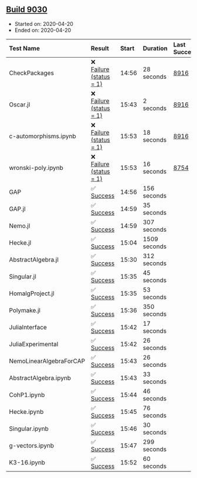 ## [Build 9030](https://oscarci.mathematik.uni-kl.de/job/oscar/9030/)

* Started on: 2020-04-20
* Ended on: 2020-04-20

| Test Name    | Result | Start | Duration | Last Success | First Failure |
|:-------------|:-------|:------|:---------|:-------------|:--------------|
| CheckPackages | ❌ [Failure (status = 1)](https://oscarci.mathematik.uni-kl.de/job/oscar/9030/artifact/logs/build-9030/CheckPackages.log) | 14:56 | 28 seconds | [8916](https://oscarci.mathematik.uni-kl.de/job/oscar/8916/) | [8920](https://oscarci.mathematik.uni-kl.de/job/oscar/8920/) |
| Oscar.jl | ❌ [Failure (status = 1)](https://oscarci.mathematik.uni-kl.de/job/oscar/9030/artifact/logs/build-9030/Oscar.jl.log) | 15:43 | 2 seconds | [8916](https://oscarci.mathematik.uni-kl.de/job/oscar/8916/) | [8920](https://oscarci.mathematik.uni-kl.de/job/oscar/8920/) |
| c-automorphisms.ipynb | ❌ [Failure (status = 1)](https://oscarci.mathematik.uni-kl.de/job/oscar/9030/artifact/logs/build-9030/c-automorphisms.ipynb.log) | 15:53 | 18 seconds | [8916](https://oscarci.mathematik.uni-kl.de/job/oscar/8916/) | [8920](https://oscarci.mathematik.uni-kl.de/job/oscar/8920/) |
| wronski-poly.ipynb | ❌ [Failure (status = 1)](https://oscarci.mathematik.uni-kl.de/job/oscar/9030/artifact/logs/build-9030/wronski-poly.ipynb.log) | 15:53 | 16 seconds | [8754](https://oscarci.mathematik.uni-kl.de/job/oscar/8754/) | [8755](https://oscarci.mathematik.uni-kl.de/job/oscar/8755/) |
| GAP | ✅ [Success](https://oscarci.mathematik.uni-kl.de/job/oscar/9030/artifact/logs/build-9030/GAP.log) | 14:56 | 156 seconds |  |  |
| GAP.jl | ✅ [Success](https://oscarci.mathematik.uni-kl.de/job/oscar/9030/artifact/logs/build-9030/GAP.jl.log) | 14:59 | 35 seconds |  |  |
| Nemo.jl | ✅ [Success](https://oscarci.mathematik.uni-kl.de/job/oscar/9030/artifact/logs/build-9030/Nemo.jl.log) | 14:59 | 307 seconds |  |  |
| Hecke.jl | ✅ [Success](https://oscarci.mathematik.uni-kl.de/job/oscar/9030/artifact/logs/build-9030/Hecke.jl.log) | 15:04 | 1509 seconds |  |  |
| AbstractAlgebra.jl | ✅ [Success](https://oscarci.mathematik.uni-kl.de/job/oscar/9030/artifact/logs/build-9030/AbstractAlgebra.jl.log) | 15:30 | 312 seconds |  |  |
| Singular.jl | ✅ [Success](https://oscarci.mathematik.uni-kl.de/job/oscar/9030/artifact/logs/build-9030/Singular.jl.log) | 15:35 | 45 seconds |  |  |
| HomalgProject.jl | ✅ [Success](https://oscarci.mathematik.uni-kl.de/job/oscar/9030/artifact/logs/build-9030/HomalgProject.jl.log) | 15:35 | 53 seconds |  |  |
| Polymake.jl | ✅ [Success](https://oscarci.mathematik.uni-kl.de/job/oscar/9030/artifact/logs/build-9030/Polymake.jl.log) | 15:36 | 350 seconds |  |  |
| JuliaInterface | ✅ [Success](https://oscarci.mathematik.uni-kl.de/job/oscar/9030/artifact/logs/build-9030/JuliaInterface.log) | 15:42 | 17 seconds |  |  |
| JuliaExperimental | ✅ [Success](https://oscarci.mathematik.uni-kl.de/job/oscar/9030/artifact/logs/build-9030/JuliaExperimental.log) | 15:42 | 26 seconds |  |  |
| NemoLinearAlgebraForCAP | ✅ [Success](https://oscarci.mathematik.uni-kl.de/job/oscar/9030/artifact/logs/build-9030/NemoLinearAlgebraForCAP.log) | 15:43 | 26 seconds |  |  |
| AbstractAlgebra.ipynb | ✅ [Success](https://oscarci.mathematik.uni-kl.de/job/oscar/9030/artifact/logs/build-9030/AbstractAlgebra.ipynb.log) | 15:43 | 33 seconds |  |  |
| CohP1.ipynb | ✅ [Success](https://oscarci.mathematik.uni-kl.de/job/oscar/9030/artifact/logs/build-9030/CohP1.ipynb.log) | 15:44 | 46 seconds |  |  |
| Hecke.ipynb | ✅ [Success](https://oscarci.mathematik.uni-kl.de/job/oscar/9030/artifact/logs/build-9030/Hecke.ipynb.log) | 15:45 | 76 seconds |  |  |
| Singular.ipynb | ✅ [Success](https://oscarci.mathematik.uni-kl.de/job/oscar/9030/artifact/logs/build-9030/Singular.ipynb.log) | 15:46 | 30 seconds |  |  |
| g-vectors.ipynb | ✅ [Success](https://oscarci.mathematik.uni-kl.de/job/oscar/9030/artifact/logs/build-9030/g-vectors.ipynb.log) | 15:47 | 299 seconds |  |  |
| K3-16.ipynb | ✅ [Success](https://oscarci.mathematik.uni-kl.de/job/oscar/9030/artifact/logs/build-9030/K3-16.ipynb.log) | 15:52 | 60 seconds |  |  |
